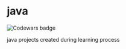 # java
![Codewars badge](https://www.codewars.com/users/realimp/badges/micro)

 java projects created during learning process
